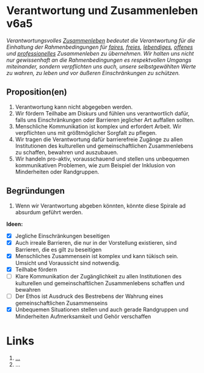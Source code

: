 ﻿<!---
   NAME - The NAME of this project is:
ethos

  FILE - The FILENAME of the current file is:
/v6a5.md

  CREATION - This project was CREATED on:
2017-01-28-16:15:00 UTC

  MODIFICATION - This project was last MODIFIED on:
2017-01-28-16:15:00 UTC

  VERSION - The current VERSION of this project is:
<git-commit-hash>-2017-01-28-16:15:00 UTC

  CREATOR(S) - This project was CREATED by:
Michael Czechowski, Martin Maga

  CONTACT - You can CONTACT the creator(s) or developer(s) of this project at:
E-Mail: mail@martinmaga.de

  COPYRIGHT - The COPYRIGHT holder of this project is:
COPYRIGHT (c) 2016 Martin Maga

  LICENSE - This project is LICENSED under the following license:
Martin Maga 2016 CC BY-SA 4.0 https://creativecommons.org

  SUBFILE – This is a SUBFILE! For more INFORMATION on this project go to:
/README.md
--->

# Verantwortung und Zusammenleben v6a5

_Verantwortungsvolles [Zusammenleben](../actions/a5_live.md) bedeutet die Verantwortung für die Einhaltung der Rahmenbedingungen für [faires](./v1a5.md), [freies](./v2a5.md), [lebendiges](./v3a5.md), [offenes](./v4a5.md) und [professionelles](./v5a5.md) Zusammenleben zu übernehmen. Wir halten uns nicht nur gewissenhaft an die Rahmenbedingungen es respektvollen Umgangs miteinander, sondern verpflichten uns auch, unsere selbstgewählten Werte zu wahren, zu leben und vor äußeren Einschränkungen zu schützen._

## Proposition(en)

1. Verantwortung kann nicht abgegeben werden.
2. Wir fördern Teilhabe am Diskurs und fühlen uns verantwortlich dafür, falls uns Einschränkungen oder Barrieren jeglicher Art auffallen sollten.
3. Menschliche Kommunikation ist komplex und erfordert Arbeit. Wir verpflichten uns mit größtmöglicher Sorgfalt zu pflegen.
4. Wir tragen die Verantwortung dafür barrierefreie Zugänge zu allen Institutionen des kulturellen und gemeinschaftlichen Zusammenlebens zu schaffen, bewahren und auszubauen.
5. Wir handeln pro-aktiv, vorausschauend und stellen uns unbequemen kommunikativen Problemen, wie zum Beispiel der Inklusion von Minderheiten oder Randgruppen.

## Begründungen

1. Wenn wir Verantwortung abgeben könnten, könnte diese Spirale ad absurdum geführt werden.


__Ideen:__
- [x] Jegliche Einschränkungen beseitigen
- [x] Auch irreale Barrieren, die nur in der Vorstellung existieren, sind Barrieren, die es gilt zu beseitigen
- [x] Menschliches Zusammensein ist komplex und kann tükisch sein. Umsicht und Voraussicht sind notwendig.
- [x] Teilhabe fördern
- [ ] Klare Kommunikation der Zugänglichkeit zu allen Institutionen des kulturellen und gemeinschaftlichen Zusammenlebens schaffen und bewahren
- [ ] Der Ethos ist Ausdruck des Bestrebens der Wahrung eines gemeinschaftlichen Zusammenseins
- [x] Unbequemen Situationen stellen und auch gerade Randgruppen und Minderheiten Aufmerksamkeit und Gehör verschaffen

# Links
  1. […](…)
  2. …
